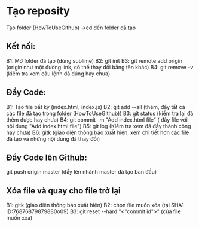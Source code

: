 
# Tạo reposity
Tạo folder (HowToUseGithub) ->cd đến folder đã tạo

## Kết nối:
B1: Mở folder đã tạo (dùng sublime)
B2: git init
B3: git remote add origin (origin như một đường link, có thể thay đổi bằng tên khác)
B4: git remove -v (kiểm tra xem câu lệnh đã đúng hay chưa)

## Đẩy Code:
B1: Tạo file bất kỳ (index.html, index.js)
B2: git add --all (thêm, đẩy tất cả các file đã tạo trong folder (HowToUseGithub))
B3: git status (kiểm tra lại đã thêm được hay chưa)
B4: git commit -m "Add index.html file" ( đẩy file với nội dung "Add index.html file")
B5: git log (Kiểm tra xem đã đẩy thành công hay chưa)
B6: gitk (giao diện thông báo xuất hiện, xem chi tiết hơn các file đã tạo và những nội dung đã thay đổi)

## Đẩy Code lên Github:
git push origin master (đẩy lên nhánh master đã tạo ban đầu)

## Xóa file và quay cho file trở lại
B1: gitk (giao diện thông báo xuất hiện)
B2: chọn file muốn xóa (tại SHA1 ID:76876879879880o09)
B3: git reset --hard "<"commit id">" (của file muốn xóa)
